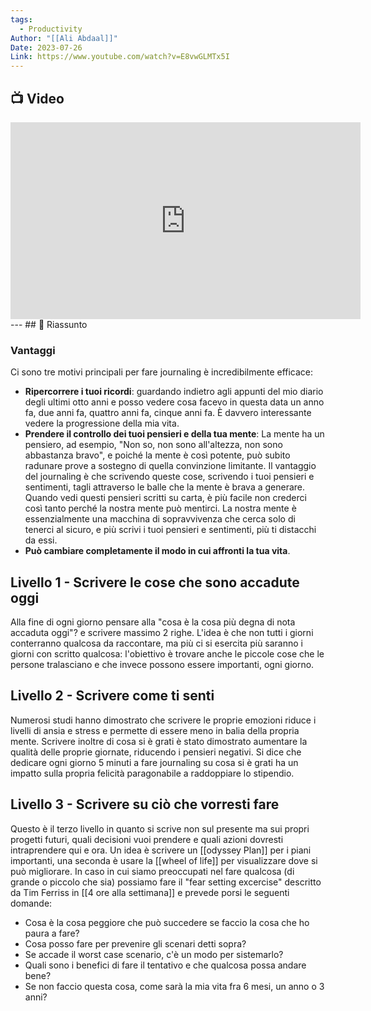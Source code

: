 ```yaml
---
tags:
  - Productivity
Author: "[[Ali Abdaal]]"
Date: 2023-07-26
Link: https://www.youtube.com/watch?v=E8vwGLMTx5I
---
```

## 📺 Video
<div class="iframe-container">
  <iframe width="560" height="315" src="https://www.youtube.com/embed/E8vwGLMTx5I" title="YouTube video player" frameborder="0" allow="accelerometer; autoplay; clipboard-write; encrypted-media; gyroscope; picture-in-picture" allowfullscreen></iframe>
</div>
---
## 📒 Riassunto

### Vantaggi

Ci sono tre motivi principali per fare journaling è incredibilmente efficace:
* **Ripercorrere i tuoi ricordi**: guardando indietro agli appunti del mio diario degli ultimi otto anni e posso vedere cosa facevo in questa data un anno fa, due anni fa, quattro anni fa, cinque anni fa. È davvero interessante vedere la progressione della mia vita. 
* **Prendere il controllo dei tuoi pensieri e della tua mente**: La mente ha un pensiero, ad esempio, "Non so, non sono all'altezza, non sono abbastanza bravo", e poiché la mente è così potente, può subito radunare prove a sostegno di quella convinzione limitante. Il vantaggio del journaling è che scrivendo queste cose, scrivendo i tuoi pensieri e sentimenti, tagli attraverso le balle che la mente è brava a generare. Quando vedi questi pensieri scritti su carta, è più facile non crederci così tanto perché la nostra mente può mentirci. La nostra mente è essenzialmente una macchina di sopravvivenza che cerca solo di tenerci al sicuro, e più scrivi i tuoi pensieri e sentimenti, più ti distacchi da essi.
* **Può cambiare completamente il modo in cui affronti la tua vita**.

## Livello 1 - Scrivere le cose che sono accadute oggi
Alla fine di ogni giorno pensare alla "cosa è la cosa più degna di nota accaduta oggi"? e scrivere massimo 2 righe.
L'idea è che non tutti i giorni conterranno qualcosa da raccontare, ma più ci si esercita più saranno i giorni con scritto qualcosa: l'obiettivo è trovare anche le piccole cose che le persone tralasciano e che invece possono essere importanti, ogni giorno.

## Livello 2 - Scrivere come ti senti
Numerosi studi hanno dimostrato che scrivere le proprie emozioni riduce i livelli di ansia e stress e permette di essere meno in balia della propria mente.
Scrivere inoltre di cosa si è grati è stato dimostrato aumentare la qualità delle proprie giornate, riducendo i pensieri negativi.
Si dice che dedicare ogni giorno 5 minuti a fare journaling su cosa si è grati ha un impatto sulla propria felicità paragonabile a raddoppiare lo stipendio.

## Livello 3 - Scrivere su ciò che vorresti fare
Questo è il terzo livello in quanto si scrive non sul presente ma sui propri progetti futuri, quali decisioni vuoi prendere e quali azioni dovresti intraprendere qui e ora.
Un idea è scrivere un  [[odyssey Plan]] per i piani importanti, una seconda è usare la [[wheel of life]] per visualizzare dove si può migliorare.
In caso in cui siamo preoccupati nel fare qualcosa (di grande o piccolo che sia) possiamo fare il "fear setting excercise" descritto da Tim Ferriss in [[4 ore alla settimana]] e prevede porsi le seguenti domande:
* Cosa è la cosa peggiore che può succedere se faccio la cosa che ho paura a fare?
* Cosa posso fare per prevenire gli scenari detti sopra?
* Se accade il worst case scenario, c'è un modo per sistemarlo?
* Quali sono i benefici di fare il tentativo e che qualcosa possa andare bene?
* Se non faccio questa cosa, come sarà la mia vita fra 6 mesi, un anno o 3 anni?